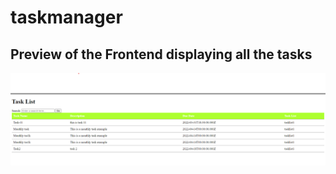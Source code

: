 # taskmanager
## Preview of the Frontend displaying all the tasks
![taskmanager](https://github.com/arihant-jha/taskmanager/blob/main/taskmanager.png)
